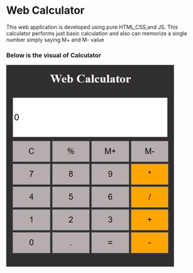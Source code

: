 <h1>Web Calculator</h1>
<p>
This web application is developed using pure HTML,CSS,and JS. This calculator performs just basic calculation and also can memorize a single number simply saying M+ and M- value
</p>
<h3>Below is the visual of Calculator</h3>
<img src="snippet.jpg"/>
